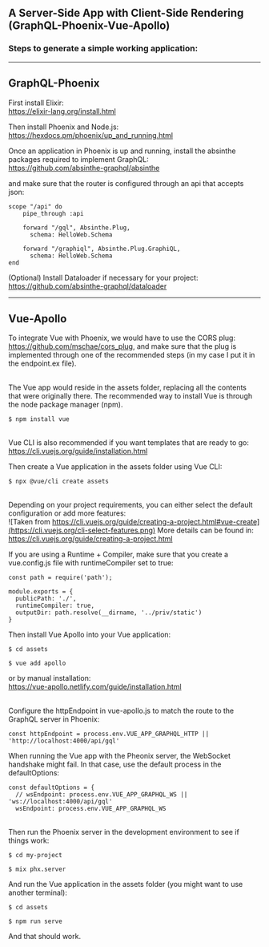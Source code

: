 ## A Server-Side App with Client-Side Rendering (GraphQL-Phoenix-Vue-Apollo)

### Steps to generate a simple working application:
---

## GraphQL-Phoenix

First install Elixir:\
https://elixir-lang.org/install.html

Then install Phoenix and Node.js:\
https://hexdocs.pm/phoenix/up_and_running.html

Once an application in Phoenix is up and running, install the absinthe packages required to implement GraphQL:\
https://github.com/absinthe-graphql/absinthe

and make sure that the router is configured through an api that accepts json:
```
scope "/api" do
    pipe_through :api

    forward "/gql", Absinthe.Plug,
      schema: HelloWeb.Schema

    forward "/graphiql", Absinthe.Plug.GraphiQL,
      schema: HelloWeb.Schema
end
```

(Optional) Install Dataloader if necessary for your project:\
https://github.com/absinthe-graphql/dataloader

---
## Vue-Apollo

To integrate Vue with Phoenix, we would have to use the CORS plug:\
https://github.com/mschae/cors_plug, and make sure that the plug is implemented through one of the recommended steps (in my case I put it in the endpoint.ex file).

\
The Vue app would reside in the assets folder, replacing all the contents that were originally there.
The recommended way to install Vue is through the node package manager (npm).
```
$ npm install vue
```

\
Vue CLI is also recommended if you want templates that are ready to go:\
https://cli.vuejs.org/guide/installation.html

Then create a Vue application in the assets folder using Vue CLI:
```
$ npx @vue/cli create assets
```
\
Depending on your project requirements, you can either select the default configuration or add more features:\
![Taken from https://cli.vuejs.org/guide/creating-a-project.html#vue-create](https://cli.vuejs.org/cli-select-features.png)
More details can be found in: https://cli.vuejs.org/guide/creating-a-project.html

If you are using a Runtime + Compiler, make sure that you create a vue.config.js file with runtimeCompiler set to true:
```
const path = require('path');

module.exports = {
  publicPath: './',
  runtimeCompiler: true,
  outputDir: path.resolve(__dirname, '../priv/static')
}
```

Then install Vue Apollo into your Vue application:
```
$ cd assets
```
```
$ vue add apollo
```
or by manual installation:\
https://vue-apollo.netlify.com/guide/installation.html


\
Configure the httpEndpoint in vue-apollo.js to match the route to the GraphQL server in Phoenix:
```
const httpEndpoint = process.env.VUE_APP_GRAPHQL_HTTP || 'http://localhost:4000/api/gql'
```

When running the Vue app with the Pheonix server, the WebSocket handshake might fail. In that case, use the default process in the defaultOptions:
```
const defaultOptions = {
  // wsEndpoint: process.env.VUE_APP_GRAPHQL_WS || 'ws://localhost:4000/api/gql'
  wsEndpoint: process.env.VUE_APP_GRAPHQL_WS
```

\
Then run the Phoenix server in the development environment to see if things work:
```
$ cd my-project
```
```
$ mix phx.server
```

And run the Vue application in the assets folder (you might want to use another terminal):
```
$ cd assets
```
```
$ npm run serve
```

And that should work.
